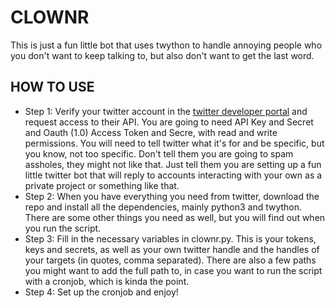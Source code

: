 # CLOWNR

This is just a fun little bot that uses twython to handle annoying people who you don't want to keep talking to, but also don't want to get the last word. 

## HOW TO USE

- Step 1: Verify your twitter account in the [twitter developer portal](https://developer.twitter.com/en) and request access to their API. You are going to need API Key and Secret and Oauth (1.0) Access Token and Secre, with read and write permissions. You will need to tell twitter what it's for and be specific, but you know, not too specific. Don't tell them you are going to spam assholes, they might not like that. Just tell them you are setting up a fun little twitter bot that will reply to accounts interacting with your own as a private project or something like that.
- Step 2: When you have everything you need from twitter, download the repo and install all the dependencies, mainly python3 and twython. There are some other things you need as well, but you will find out when you run the script.
- Step 3: Fill in the necessary variables in clownr.py. This is your tokens, keys and secrets, as well as your own twitter handle and the handles of your targets (in quotes, comma separated). There are also a few paths you might want to add the full path to, in case you want to run the script with a cronjob, which is kinda the point.
- Step 4: Set up the cronjob and enjoy!
